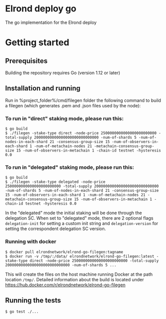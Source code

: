 # Elrond deploy go

The go implementation for the Elrond deploy

# Getting started

## Prerequisites

Building the repository requires Go (version 1.12 or later)

## Installation and running

Run in  %project_folder%/cmd/filegen folder the following command to build a filegen (which generates .pem and .json
 files used by the node):
 
 ### To run in "direct" staking mode, please run this:
 ```
 $ go build
$ ./filegen -stake-type direct -node-price 2500000000000000000000000 -total-supply 20000000000000000000000000000 -num-of-shards 5 -num-of-nodes-in-each-shard 21 -consensus-group-size 15 -num-of-observers-in-each-shard 1 -num-of-metachain-nodes 21 -metachain-consensus-group-size 15 -num-of-observers-in-metachain 1 -chain-id testnet -hysteresis 0.0
 ```

 ### To run in "delegated" staking mode, please run this:
 ```
 $ go build
$ ./filegen -stake-type delegated -node-price 2500000000000000000000000 -total-supply 20000000000000000000000000000 -num-of-shards 5 -num-of-nodes-in-each-shard 21 -consensus-group-size 15 -num-of-observers-in-each-shard 1 -num-of-metachain-nodes 21 -metachain-consensus-group-size 15 -num-of-observers-in-metachain 1 -chain-id testnet -hysteresis 0.0
 ```

In the "delegated" mode the  initial staking will be done through the delegation SC. When set to "delegated" mode, there are 
2 optional flags `delegation-init` for setting a custom init string and `delegation-version` for setting the correspondent 
delegation SC version.

### Running with docker
```
$ docker pull elrondnetwork/elrond-go-filegen:tagname
$ docker run -v /tmp/:/data/ elrondnetwork/elrond-go-filegen:latest -stake-type direct -node-price 2500000000000000000000000 -total-supply 20000000000000000000000000000 -num-of-shards 5 ...
```
This will create the files on the host machine running Docker at the path location `/tmp/`.
Detailed information about the build is located under https://hub.docker.com/r/elrondnetwork/elrond-go-filegen
 
## Running the tests
```
$ go test ./...
```
